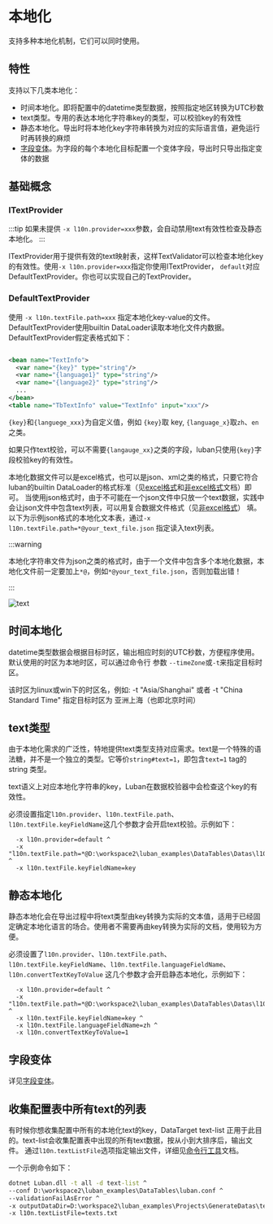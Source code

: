 # 本地化

支持多种本地化机制，它们可以同时使用。

## 特性

支持以下几类本地化：

- 时间本地化。即将配置中的datetime类型数据，按照指定地区转换为UTC秒数
- text类型。专用的表达本地化字符串key的类型，可以校验key的有效性
- 静态本地化。导出时将本地化key字符串转换为对应的实际语言值，避免运行时再转换的麻烦
- [字段变体](./variants)。为字段的每个本地化目标配置一个变体字段，导出时只导出指定变体的数据

## 基础概念

### ITextProvider

:::tip
如果未提供 `-x l10n.provider=xxx`参数，会自动禁用text有效性检查及静态本地化。
:::

ITextProvider用于提供有效的text映射表，这样TextValidator可以检查本地化key的有效性。使用`-x l10n.provider=xxx`指定你使用ITextProvider，
`default`对应DefaultTextProvider。你也可以实现自己的TextProvider。


### DefaultTextProvider

使用 `-x l10n.textFile.path=xxx` 指定本地化key-value的文件。DefaultTextProvider使用builtin DataLoader读取本地化文件内数据。
DefaultTextProvider假定表格式如下：

```xml

<bean name="TextInfo">
  <var name="{key}" type="string"/>
  <var name="{language1}" type="string"/>
  <var name="{language2}" type="string"/>
  ...
</bean>
<table name="TbTextInfo" value="TextInfo" input="xxx"/>
```


`{key}`和`{languege_xxx}`为自定义值，例如 `{key}`取 key, `{language_x}`取`zh`、`en`之类。

如果只作text校验，可以不需要`{langauge_xx}`之类的字段，luban只使用`{key}`字段校验key的有效性。


本地化数据文件可以是excel格式，也可以是json、xml之类的格式，只要它符合luban的builtin DataLoader的格式标准（见[excel格式](excel)和[非excel格式](otherdatasource)文档）即可。
当使用json格式时，由于不可能在一个json文件中只放一个text数据，实践中会让json文件中包含text列表，可以用复合数据文件格式（见[非excel格式](otherdatasource)）
填。以下为示例json格式的本地化文本表，通过`-x l10n.textFile.path=*@your_text_file.json` 指定读入text列表。

:::warning

本地化字符串文件为json之类的格式时，由于一个文件中包含多个本地化数据，本地化文件前一定要加上`*@`，例如`*@your_text_file.json`，否则加载出错！

:::

![text](/img/cases/l10n_text.jpg)

## 时间本地化

datetime类型数据会根据目标时区，输出相应时刻的UTC秒数，方便程序使用。默认使用的时区为本地时区，可以通过命令行
参数 `--timeZone`或`-t`来指定目标时区。

该时区为linux或win下的时区名，例如: -t "Asia/Shanghai" 或者 -t "China Standard Time"  指定目标时区为 亚洲上海（也即北京时间）

## text类型

由于本地化需求的广泛性，特地提供text类型支持对应需求。text是一个特殊的语法糖，并不是一个独立的类型。它等价`string#text=1`，即包含`text=1` tag的string
类型。

text语义上对应本地化字符串的key，Luban在数据校验器中会检查这个key的有效性。

必须设置指定`l10n.provider`、`l10n.textFile.path`、`l10n.textFile.keyFieldName`这几个参数才会开启text校验。示例如下：

```
  -x l10n.provider=default ^
  -x "l10n.textFile.path=*@D:\workspace2\luban_examples\DataTables\Datas\l10n\texts.json" ^
  -x l10n.textFile.keyFieldName=key 
```

## 静态本地化

静态本地化会在导出过程中将text类型由key转换为实际的文本值，适用于已经固定确定本地化语言的场合。使用者不需要再由key转换为实际的文档，使用较为方便。

必须设置了`l10n.provider`、`l10n.textFile.path`、`l10n.textFile.keyFieldName`、`l10n.textFile.languageFieldName`、`l10n.convertTextKeyToValue`
这几个参数才会开启静态本地化，示例如下：

```
  -x l10n.provider=default ^
  -x "l10n.textFile.path=*@D:\workspace2\luban_examples\DataTables\Datas\l10n\texts.json" ^
  -x l10n.textFile.keyFieldName=key ^
  -x l10n.textFile.languageFieldName=zh ^
  -x l10n.convertTextKeyToValue=1
```

## 字段变体

详见[字段变体](./variants)。

## 收集配置表中所有text的列表

有时候你想收集配置中所有的本地化text的key，DataTarget text-list 正用于此目的。text-list会收集配置表中出现的所有text数据，按从小到大排序后，输出文件。
通过`l10n.textListFile`选项指定输出文件，详细见[命令行工具](./commandtools)文档。

一个示例命令如下：

```bat
dotnet Luban.dll -t all -d text-list ^
--conf D:\workspace2\luban_examples\DataTables\luban.conf ^
--validationFailAsError ^
-x outputDataDir=D:\workspace2\luban_examples\Projects\GenerateDatas\text ^
-x l10n.textListFile=texts.txt
```